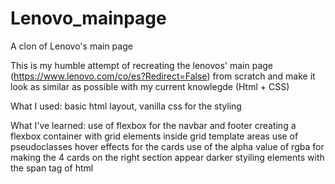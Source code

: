 # Lenovo_mainpage
A clon of Lenovo's main page 

This is my humble attempt of recreating the lenovos' main page (https://www.lenovo.com/co/es?Redirect=False) from scratch and make it look as similar as possible with my current knowlegde (Html + CSS)

What I used: basic html layout, vanilla css for the styling

What I've learned: 
    use of flexbox for the navbar and footer
    creating a flexbox container with grid elements inside 
    grid template areas
    use of pseudoclasses 
    hover effects for the cards 
    use of the alpha value of rgba for making the 4 cards on the right section appear darker
    styiling elements with the span tag of html 
